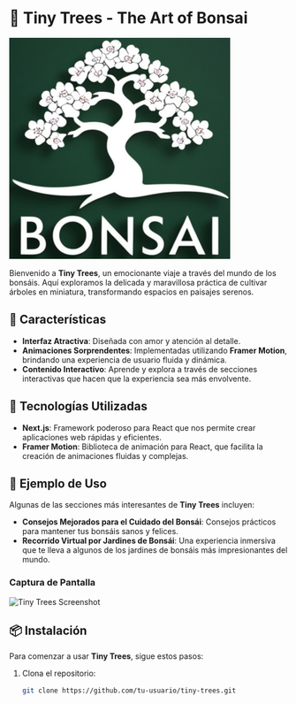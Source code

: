 # 🌳 Tiny Trees - The Art of Bonsai

![Tiny Trees Logo](public/favicon.ico)

Bienvenido a **Tiny Trees**, un emocionante viaje a través del mundo de los bonsáis. Aquí exploramos la delicada y maravillosa práctica de cultivar árboles en miniatura, transformando espacios en paisajes serenos.

## 🚀 Características

- **Interfaz Atractiva**: Diseñada con amor y atención al detalle.
- **Animaciones Sorprendentes**: Implementadas utilizando **Framer Motion**, brindando una experiencia de usuario fluida y dinámica.
- **Contenido Interactivo**: Aprende y explora a través de secciones interactivas que hacen que la experiencia sea más envolvente.

## 🌱 Tecnologías Utilizadas

- **Next.js**: Framework poderoso para React que nos permite crear aplicaciones web rápidas y eficientes.
- **Framer Motion**: Biblioteca de animación para React, que facilita la creación de animaciones fluidas y complejas.

## 🎨 Ejemplo de Uso

Algunas de las secciones más interesantes de **Tiny Trees** incluyen:

- **Consejos Mejorados para el Cuidado del Bonsái**: Consejos prácticos para mantener tus bonsáis sanos y felices.
- **Recorrido Virtual por Jardines de Bonsái**: Una experiencia inmersiva que te lleva a algunos de los jardines de bonsáis más impresionantes del mundo.

### Captura de Pantalla

![Tiny Trees Screenshot](public/assets/images/ScreenShot.png)

## 📦 Instalación

Para comenzar a usar **Tiny Trees**, sigue estos pasos:

1. Clona el repositorio:
   ```bash
   git clone https://github.com/tu-usuario/tiny-trees.git
   ```
